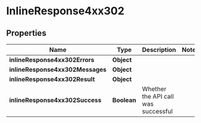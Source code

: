 # InlineResponse4xx302

## Properties
Name | Type | Description | Notes
------------ | ------------- | ------------- | -------------
**inlineResponse4xx302Errors** | **Object** |  | 
**inlineResponse4xx302Messages** | **Object** |  | 
**inlineResponse4xx302Result** | **Object** |  | 
**inlineResponse4xx302Success** | **Boolean** | Whether the API call was successful | 

